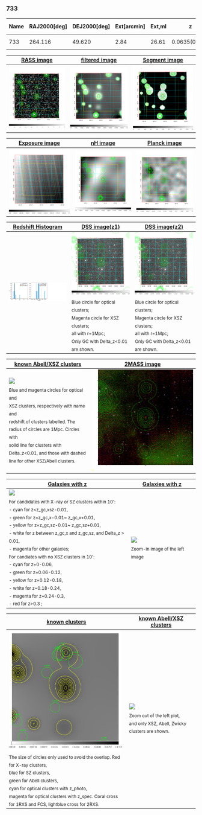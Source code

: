 <div STYLE="page-break-after: always;"></div>

### 733

|Name|RAJ2000[deg]|DEJ2000[deg] |Ext[arcmin]| Ext,ml | z | z_src| C|GC(XSZ,Delta_z<0.01)| GC(OPT,Delta_z<0.01)|GC| R_sig[arcmin] | R500[arcmin] | R500[Mpc]| CRsig[c/s] | CR500[c/s] |L500[1E44 erg/s]|F500[1E-12 erg/s/cm^2]| M500[1E14 Msun]|Tx[keV]|Cnt_sig|Beta|Rc[arcmin]|Comment|Alias|
|---|---|---|---|---|---|------|---|--------|---------|----------|---|---|---|---|---|---|---|---|---|---|---|---|---|---|
|733| 264.116| 49.620| 2.84| 26.61| 0.0635(0.005)| z1,| G| -| -| C, W| 31.119| 9.994| 0.733| 0.204(0.039)| 0.184(0.035)| 0.331(0.217)| 3.404(2.234)| 1.19(0.40)| 2.43(0.51)| 383.5| 0.502(-0.002+0.004)| 4.463(-0.142+0.161)| -| t125|

|[RASS image](../image/733/733_img.pdf)|[filtered image](../image/733/733_fil.pdf)|[Segment image](../image/733/733_seg.pdf)|
|-------------------|--------------------|-------------------|
| <img src="../image/733/733_img.png" width="300">  | <img src="../image/733/733_fil.png" width="300">   | <img src="../image/733/733_seg.png" width="300">  |

|[Exposure image](../image/733/733_mex.pdf)| [nH image](../image/733/733_nh.pdf)| [Planck image](../image/733/733_p.pdf)|
|-------------------|--------------------|-------------------|
|<img src="../image/733/733_mex.png" width="300">   | <img src="../image/733/733_nh.png" width="300">    | <img src="../image/733/733_p.png" width="300"> |

|[Redshift Histogram](../image/733/733_zg.pdf) | [DSS image(z1)](../image/733/733_dss_z1.pdf)      |  [DSS image(z2)](../image/733/733_dss_z2.pdf)    |
|-------------------|--------------------|-------------------|
|<img src="../image/733/733_zg.png" width="300"> |<img src="../image/733/733_dss_z1.png" width="300"> <sub><br>Blue circle for optical clusters; <br>Magenta circle for XSZ clusters; <br>all with r=1Mpc; <br>Only GC with Delta_z<0.01 are shown. </sub>| <img src="../image/733/733_dss_z2.png" width="300"><sub><br>Blue circle for optical clusters; <br>Magenta circle for XSZ clusters; <br>all with r=1Mpc; <br>Only GC with Delta_z<0.01 are shown. </sub> |

|[known Abell/XSZ clusters](../image/733/733_m.pdf) | [2MASS image](../image/733/733_2mass.pdf)      |
|-------------------|-------------------|
|<img src=../image/733/733_m.png width="300"> <br><sub>Blue and magenta circles for optical and <br>XSZ clusters, respectively with name and <br>redshift of clusters labelled. The <br>radius of circles are 1Mpc. Circles with <br>solid line for clusters with <br>Delta_z<0.01, and those with dashed <br>line for other XSZ/Abell clusters.        </sub>|<img src="../image/733/733_2mass.png" width="300">  |

|[Galaxies with z](../image/733/733_opt_ned.pdf) |[Galaxies with z](../image/733/733_opt_ned_zoom.pdf) |
|-------------------|-------------------|
| <img src=../image/733/733_opt_ned.png width="300"> <br><sub> For candidates with X-ray or SZ clusters within 10': <br> - cyan for z<z_gc,xsz-0.01, <br> - green for z=z_gc,x-0.01~ z_gc,x+0.01, <br> - yellow for z=z_gc,sz-0.01~ z_gc,sz+0.01, <br> - white for z between z_gc,x and z_gc,sz, and Delta_z > 0.01, <br> - magenta for other galaxies; <br>For candiates with no XSZ clusters in 10': <br> - cyan for z=0-0.06, <br> - green for z=0.06-0.12, <br> - yellow for z=0.12-0.18, <br> - white for z=0.18-0.24, <br> - magenta for z=0.24-0.3, <br> - red for z>0.3 ;  </sub>|<img src=../image/733/733_opt_ned_zoom.png width="300">  <br><sub> Zoom-in image of the left image</sub>|

|[known clusters](../image/733/733_gc.pdf) |[known Abell/XSZ clusters](../image/733/733_gc_large.pdf) |
|-------------------|-------------------|
| <img src=../image/733/733_gc.png width="300"> <br><sub> The size of circles only used to avoid the overlap. Red for X-ray clusters, <br> blue for SZ clusters, <br> green for Abell clusters, <br> cyan for optical clusters with z_photo, <br> magenta for optical clusters with z_spec. Coral cross for 1RXS and FCS, lightblue cross for 2RXS. </sub>|<img src=../image/733/733_gc_large.png width="300"> <br><sub> Zoom out of the left plot, <br> and only XSZ, Abell, Zwicky clusters are shown. </sub> |



